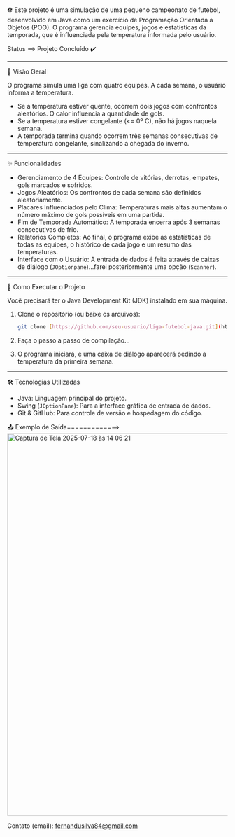 
⚽ Este projeto é uma simulação de uma pequeno campeonato de futebol, desenvolvido em Java como um exercício de Programação Orientada a Objetos (POO). 
O programa gerencia equipes, jogos e estatísticas da temporada, que é influenciada pela temperatura informada pelo usuário.

Status ==> Projeto Concluído ✔️

---

📖 Visão Geral

O programa simula uma liga com quatro equipes. A cada semana, o usuário informa a temperatura.
- Se a temperatura estiver quente, ocorrem dois jogos com confrontos aleatórios. O calor influencia a quantidade de gols.
- Se a temperatura estiver congelante (<= 0º C), não há jogos naquela semana.
- A temporada termina quando ocorrem três semanas consecutivas de temperatura congelante, sinalizando a chegada do inverno.

---

✨ Funcionalidades

- Gerenciamento de 4 Equipes: Controle de vitórias, derrotas, empates, gols marcados e sofridos.
- Jogos Aleatórios: Os confrontos de cada semana são definidos aleatoriamente.
- Placares Influenciados pelo Clima: Temperaturas mais altas aumentam o número máximo de gols possíveis em uma partida.
- Fim de Temporada Automático: A temporada encerra após 3 semanas consecutivas de frio.
- Relatórios Completos: Ao final, o programa exibe as estatísticas de todas as equipes, o histórico de cada jogo e um resumo das temperaturas.
- Interface com o Usuário: A entrada de dados é feita através de caixas de diálogo (`JOptionpane`)...farei posteriormente uma opção (`Scanner`).

---

 🚀 Como Executar o Projeto

Você precisará ter o Java Development Kit (JDK) instalado em sua máquina.

1.  Clone o repositório (ou baixe os arquivos):
    ```bash
    git clone [https://github.com/seu-usuario/liga-futebol-java.git](https://github.com/seu-usuario/liga-futebol-java.git)
    ```

2.  Faça o passo a passo de compilação...

  
3. O programa iniciará, e uma caixa de diálogo aparecerá pedindo a temperatura da primeira semana.

---

🛠️ Tecnologias Utilizadas

- Java: Linguagem principal do projeto.
- Swing (`JOptionPane`): Para a interface gráfica de entrada de dados.
- Git & GitHub: Para controle de versão e hospedagem do código.

📤 Exemplo de Saída=============>
<img width="726" height="874" alt="Captura de Tela 2025-07-18 às 14 06 21" src="https://github.com/user-attachments/assets/458db80f-d3d4-428f-836a-943183bbcd6d" />





Contato (email): fernandusilva84@gmail.com
